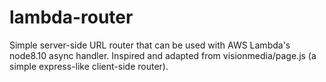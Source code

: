# lambda-router
Simple server-side URL router that can be used with AWS Lambda's node8.10 async handler. Inspired and adapted from visionmedia/page.js (a simple express-like client-side router).

